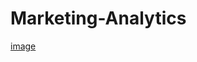 # Marketing-Analytics

[image](https://github.com/user-attachments/assets/0522bc63-3ee6-4f8a-b42d-bbcf6b18b49f)
